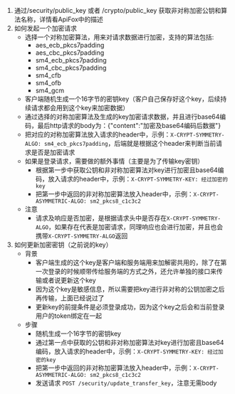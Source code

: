 1. 通过/security/public_key 或者 /crypto/public_key 获取非对称加密公钥和算法名称，详情看ApiFox中的描述
2. 如何发起一个加密请求
   - 选择一个对称加密算法，用来对请求数据进行加密，支持的算法包括:
     - aes_ecb_pkcs7padding
     - aes_cbc_pkcs7padding
     - sm4_ecb_pkcs7padding
     - sm4_cbc_pkcs7padding
     - sm4_cfb
     - sm4_ofb
     - sm4_gcm
   - 客户端随机生成一个16字节的密钥key（客户自己保存好这个key，后续持续请求都会用到这个key来加密数据）
   - 通过选择的对称加密算法及生成的key加密请求数据，并且进行base64编码，最后http请求的body为：{"content":"加密及base64编码后数据"}
   - 把对应的对称加密算法放入请求的header中，示例：`X-CRYPT-SYMMETRY-ALGO: sm4_ecb_pkcs7padding`，后端就是根据这个header来判断当前请求是否是加密请求
   - 如果是登录请求，需要做的额外事情（主要是为了传输key密钥）
     - 根据第一步中获取公钥和非对称加密算法对key进行加密且base64编码，放入请求的header中，示例：`X-CRYPT-SYMMETRY-KEY: 经过加密的key`
     - 把第一步中返回的非对称加密算法放入header中，示例：`X-CRYPT-ASYMMETRIC-ALGO: sm2_pkcs8_c1c3c2`
   - 注意
     - 请求及响应是否加密，是根据请求头中是否存在`X-CRYPT-SYMMETRY-ALGO`，如果存在代表是加密请求，同理响应也会进行加密，并且也会携带`X-CRYPT-SYMMETRY-ALGO`返回
3. 如何更新加密密钥（之前说的key）
   - 背景
      - 客户端生成的这个key是客户端和服务端用来加解密共用的，除了在第一次登录的时候顺带传给服务端的方式之外，还允许单独的接口来传输或者说更新这个key
      - 因为这个key是敏感信息，所以需要把key进行非对称的公钥加密之后再传输，上面已经说过了
      - 更新key的前提条件是必须登录成功，因为这个key之后会和当前登录用户的token绑定在一起
   - 步骤
     - 随机生成一个16字节的密钥key
     - 通过第一点中获取的公钥和非对称加密算法对key进行加密且base64编码，放入请求的header中，示例：`X-CRYPT-SYMMETRY-KEY: 经过加密的key`
     - 把第一步中返回的非对称加密算法放入header中，示例：`X-CRYPT-ASYMMETRIC-ALGO: sm2_pkcs8_c1c3c2`
     - 发送请求 `POST /security/update_transfer_key`，注意无需body